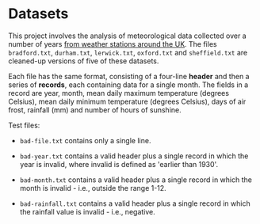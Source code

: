 # Datasets

This project involves the analysis of meteorological data collected
over a number of years [from weather stations around the UK][1].  The files
`bradford.txt`, `durham.txt`, `lerwick.txt`, `oxford.txt` and `sheffield.txt`
are cleaned-up versions of five of these datasets.

Each file has the same format, consisting of a four-line **header** and then
a series of **records**, each containing data for a single month.  The fields
in a record are year, month, mean daily maximum temperature (degrees Celsius),
mean daily minimum temperature (degrees Celsius), days of air frost,
rainfall (mm) and number of hours of sunshine.

Test files:

* `bad-file.txt` contains only a single line.

* `bad-year.txt` contains a valid header plus a single record in which
  the year is invalid, where invalid is defined as 'earlier than 1930'.

* `bad-month.txt` contains a valid header plus a single record in
  which the month is invalid - i.e., outside the range 1-12.

* `bad-rainfall.txt` contains a valid header plus a single record in
  which the rainfall value is invalid - i.e., negative.


[1]: http://www.metoffice.gov.uk/public/weather/climate-historic/
